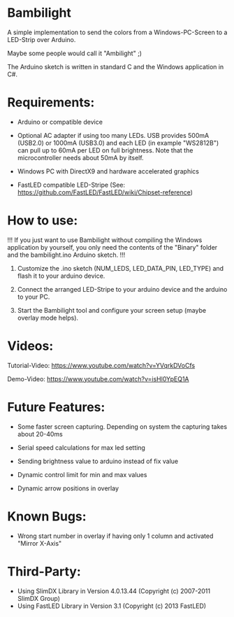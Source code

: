 # Bambilight

A simple implementation to send the colors from a Windows-PC-Screen to a LED-Strip over Arduino.

Maybe some people would call it "Ambilight" ;)

The Arduino sketch is written in standard C and the Windows application in C#.


Requirements:
=============

- Arduino or compatible device

- Optional AC adapter if using too many LEDs. USB provides 500mA (USB2.0) or 1000mA (USB3.0) and each LED (in example "WS2812B") can pull up to 60mA per LED on full brightness. Note that the microcontroller needs about 50mA by itself.

- Windows PC with DirectX9 and hardware accelerated graphics

- FastLED compatible LED-Stripe (See: https://github.com/FastLED/FastLED/wiki/Chipset-reference)


How to use:
===========

!!! If you just want to use Bambilight without compiling the Windows application by yourself,
you only need the contents of the "Binary" folder and the bambilight.ino Arduino sketch. !!!

1. Customize the .ino sketch (NUM_LEDS, LED_DATA_PIN, LED_TYPE) and flash it to your arduino device.

2. Connect the arranged LED-Stripe to your arduino device and the arduino to your PC.

3. Start the Bambilight tool and configure your screen setup (maybe overlay mode helps).


Videos:
=======

Tutorial-Video: https://www.youtube.com/watch?v=YVqrkDVoCfs

Demo-Video: https://www.youtube.com/watch?v=isHl0YpEQ1A


Future Features:
================

- Some faster screen capturing. Depending on system the capturing takes about 20-40ms

- Serial speed calculations for max led setting

- Sending brightness value to arduino instead of fix value

- Dynamic control limit for min and max values

- Dynamic arrow positions in overlay


Known Bugs:
===========

- Wrong start number in overlay if having only 1 column and activated "Mirror X-Axis"


Third-Party:
============

- Using SlimDX Library in Version 4.0.13.44 (Copyright (c) 2007-2011 SlimDX Group)
- Using FastLED Library in Version 3.1 (Copyright (c) 2013 FastLED)
